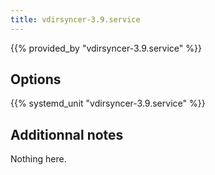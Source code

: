 ```yaml
---
title: vdirsyncer-3.9.service
---
```


{{% provided_by "vdirsyncer-3.9.service" %}}

## Options

{{% systemd_unit "vdirsyncer-3.9.service" %}}

## Additionnal notes

Nothing here.